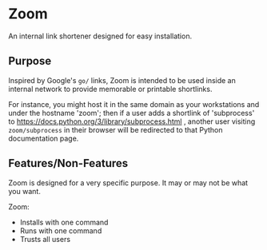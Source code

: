 Zoom
====

An internal link shortener designed for easy installation.

Purpose
-------

Inspired by Google's `go/` links, Zoom is intended to be used inside an
internal network to provide memorable or printable shortlinks.

For instance, you might host it in the same domain as your workstations and
under the hostname 'zoom'; then if a user adds a shortlink of 'subprocess' to
https://docs.python.org/3/library/subprocess.html , another user visiting
`zoom/subprocess` in their browser will be redirected to that Python
documentation page.

Features/Non-Features
---------------------

Zoom is designed for a very specific purpose.  It may or may not be what you
want.

Zoom:

* Installs with one command
* Runs with one command
* Trusts all users
